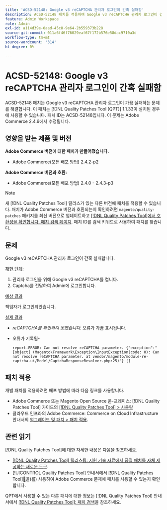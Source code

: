 ```yaml
---
title: 'ACSD-52148: Google v3 reCAPTCHA 관리자 로그인이 간혹 실패함'
description: ACSD-52148 패치를 적용하여 Google v3 reCAPTCHA 관리자 로그인이 간혹 실패하는 Adobe Commerce 문제를 해결합니다.
feature: Admin Workspace
role: Admin
exl-id: a114d39e-0aad-45c8-9e64-2b559373b228
source-git-commit: 011a6f46f76029eaf67f172b576e58dac9710a3d
workflow-type: tm+mt
source-wordcount: '314'
ht-degree: 0%

---
```


# ACSD-52148: Google v3 reCAPTCHA 관리자 로그인이 간혹 실패함

ACSD-52148 패치는 Google v3 reCAPTCHA 관리자 로그인이 가끔 실패하는 문제를 해결합니다. 이 패치는 [!DNL Quality Patches Tool (QPT)] 1.1.33이 설치된 경우에 사용할 수 있습니다. 패치 ID는 ACSD-52148입니다. 이 문제는 Adobe Commerce 2.4.6에서 수정됩니다.

## 영향을 받는 제품 및 버전

**Adobe Commerce 버전에 대한 패치가 만들어졌습니다.**

* Adobe Commerce(모든 배포 방법) 2.4.2-p2

**Adobe Commerce 버전과 호환:**

* Adobe Commerce(모든 배포 방법) 2.4.0 - 2.4.3-p3

>[!NOTE]
>
>새 [!DNL Quality Patches Tool] 릴리스가 있는 다른 버전에 패치를 적용할 수 있습니다. 패치가 Adobe Commerce 버전과 호환되는지 확인하려면 `magento/quality-patches` 패키지를 최신 버전으로 업데이트하고 [[!DNL Quality Patches Tool]에서 호환성을 확인합니다. 패치 검색 페이지](https://experienceleague.adobe.com/tools/commerce-quality-patches/index.html?lang=ko). 패치 ID를 검색 키워드로 사용하여 패치를 찾습니다.

## 문제

Google v3 reCAPTCHA 관리자 로그인이 간혹 실패합니다.

<u>재현 단계</u>:

1. 관리자 로그인을 위해 Google v3 reCAPTCHA를 켭니다.
1. Captcha를 전달하여 Admin에 로그인합니다.

<u>예상 결과</u>

책임자가 로그인되었습니다.

<u>실제 결과</u>

* *reCAPTCHA를 확인하지 못했습니다.* 오류가 가끔 표시됩니다.
* 오류가 기록됨-

  ```
  report.ERROR: Can not resolve reCAPTCHA parameter. {"exception":"[object] (Magento\Framework\Exception\InputException(code: 0): Can not resolve reCAPTCHA parameter. at vendor/magento/module-re-captcha-ui/Model/CaptchaResponseResolver.php:25)"} []
  ```

## 패치 적용

개별 패치를 적용하려면 배포 방법에 따라 다음 링크를 사용합니다.

* Adobe Commerce 또는 Magento Open Source 온-프레미스: [!DNL Quality Patches Tool] 가이드의 [[!DNL Quality Patches Tool] > 사용량](/help/tools/quality-patches-tool/usage.md)
* 클라우드 인프라의 Adobe Commerce: Commerce on Cloud Infrastructure 안내서의 [업그레이드 및 패치 > 패치 적용](https://experienceleague.adobe.com/docs/commerce-cloud-service/user-guide/develop/upgrade/apply-patches.html?lang=ko).

## 관련 읽기

[!DNL Quality Patches Tool]에 대한 자세한 내용은 다음을 참조하세요.

* [[!DNL Quality Patches Tool] 릴리스됨: 지원 기술 자료에서 품질 패치를 자체 제공하는 새로운 도구](https://experienceleague.adobe.com/ko/docs/commerce-operations/tools/quality-patches-tool/quality-patches-tool-to-self-serve-quality-patches).
* [!UICONTROL Quality Patches Tool] 안내서에서  [!DNL Quality Patches Tool][&#128279;](/help/tools/quality-patches-tool/patches-available-in-qpt/check-patch-for-magento-issue-with-magento-quality-patches.md)을(를) 사용하여 Adobe Commerce 문제에 패치를 사용할 수 있는지 확인합니다.


QPT에서 사용할 수 있는 다른 패치에 대한 정보는 [!DNL Quality Patches Tool] 안내서에서 [[!DNL Quality Patches Tool]: 패치 검색](https://experienceleague.adobe.com/tools/commerce-quality-patches/index.html?lang=ko)을 참조하세요.
